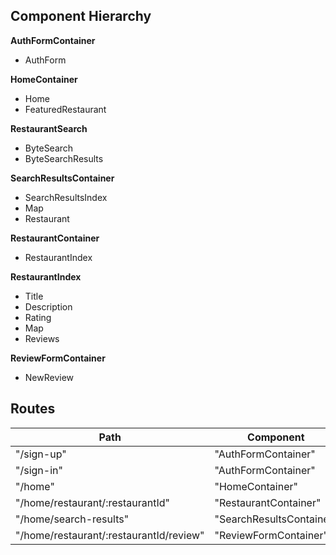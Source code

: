 ## Component Hierarchy

**AuthFormContainer**
- AuthForm

**HomeContainer**
- Home
- FeaturedRestaurant

**RestaurantSearch**
- ByteSearch
- ByteSearchResults

**SearchResultsContainer**
- SearchResultsIndex
- Map
- Restaurant

**RestaurantContainer**
- RestaurantIndex

**RestaurantIndex**
- Title
- Description
- Rating
- Map
- Reviews

**ReviewFormContainer**
- NewReview

## Routes

|Path   | Component   |
|-------|-------------|
| "/sign-up" | "AuthFormContainer" |
| "/sign-in" | "AuthFormContainer" |
| "/home" | "HomeContainer" |
| "/home/restaurant/:restaurantId" | "RestaurantContainer" |
| "/home/search-results" | "SearchResultsContainer" |
| "/home/restaurant/:restaurantId/review" | "ReviewFormContainer" |
